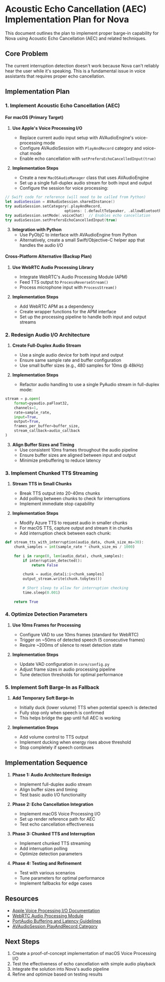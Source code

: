 # Acoustic Echo Cancellation (AEC) Implementation Plan for Nova

This document outlines the plan to implement proper barge-in capability for Nova using Acoustic Echo Cancellation (AEC) and related techniques.

## Core Problem

The current interruption detection doesn't work because Nova can't reliably hear the user while it's speaking. This is a fundamental issue in voice assistants that requires proper echo cancellation.

## Implementation Plan

### 1. Implement Acoustic Echo Cancellation (AEC)

#### For macOS (Primary Target)

1. **Use Apple's Voice Processing I/O**
   - Replace current audio input setup with AVAudioEngine's voice-processing mode
   - Configure AVAudioSession with `PlayAndRecord` category and voice-chat mode
   - Enable echo cancellation with `setPrefersEchoCancelledInput(true)`

2. **Implementation Steps**
   - Create a new `MacOSAudioManager` class that uses AVAudioEngine
   - Set up a single full-duplex audio stream for both input and output
   - Configure the session for voice processing:

```swift
// Swift code for reference (will need to be called from Python)
let audioSession = AVAudioSession.sharedInstance()
try audioSession.setCategory(.playAndRecord, 
                           options: [.defaultToSpeaker, .allowBluetooth])
try audioSession.setMode(.voiceChat)  // Enables echo cancellation
try audioSession.setPrefersEchoCancelledInput(true)
```

3. **Integration with Python**
   - Use PyObjC to interface with AVAudioEngine from Python
   - Alternatively, create a small Swift/Objective-C helper app that handles the audio I/O

#### Cross-Platform Alternative (Backup Plan)

1. **Use WebRTC Audio Processing Library**
   - Integrate WebRTC's Audio Processing Module (APM)
   - Feed TTS output to `ProcessReverseStream()`
   - Process microphone input with `ProcessStream()`

2. **Implementation Steps**
   - Add WebRTC APM as a dependency
   - Create wrapper functions for the APM interface
   - Set up the processing pipeline to handle both input and output streams

### 2. Redesign Audio I/O Architecture

1. **Create Full-Duplex Audio Stream**
   - Use a single audio device for both input and output
   - Ensure same sample rate and buffer configuration
   - Use small buffer sizes (e.g., 480 samples for 10ms @ 48kHz)

2. **Implementation Steps**
   - Refactor audio handling to use a single PyAudio stream in full-duplex mode:

```python
stream = p.open(
    format=pyaudio.paFloat32,
    channels=1,
    rate=sample_rate,
    input=True,
    output=True,
    frames_per_buffer=buffer_size,
    stream_callback=audio_callback
)
```

3. **Align Buffer Sizes and Timing**
   - Use consistent 10ms frames throughout the audio pipeline
   - Ensure buffer sizes are aligned between input and output
   - Minimize prebuffering to reduce latency

### 3. Implement Chunked TTS Streaming

1. **Stream TTS in Small Chunks**
   - Break TTS output into 20-40ms chunks
   - Add polling between chunks to check for interruptions
   - Implement immediate stop capability

2. **Implementation Steps**
   - Modify Azure TTS to request audio in smaller chunks
   - For macOS TTS, capture output and stream it in chunks
   - Add interruption check between each chunk:

```python
def stream_tts_with_interruption(audio_data, chunk_size_ms=30):
    chunk_samples = int(sample_rate * chunk_size_ms / 1000)
    
    for i in range(0, len(audio_data), chunk_samples):
        if interruption_detected():
            return False
            
        chunk = audio_data[i:i+chunk_samples]
        output_stream.write(chunk.tobytes())
        
        # Short sleep to allow for interruption checking
        time.sleep(0.001)
    
    return True
```

### 4. Optimize Detection Parameters

1. **Use 10ms Frames for Processing**
   - Configure VAD to use 10ms frames (standard for WebRTC)
   - Trigger on ~50ms of detected speech (5 consecutive frames)
   - Require ~200ms of silence to reset detection state

2. **Implementation Steps**
   - Update VAD configuration in `core/config.py`
   - Adjust frame sizes in audio processing pipeline
   - Tune detection thresholds for optimal performance

### 5. Implement Soft Barge-In as Fallback

1. **Add Temporary Soft Barge-In**
   - Initially duck (lower volume) TTS when potential speech is detected
   - Fully stop only when speech is confirmed
   - This helps bridge the gap until full AEC is working

2. **Implementation Steps**
   - Add volume control to TTS output
   - Implement ducking when energy rises above threshold
   - Stop completely if speech continues

## Implementation Sequence

1. **Phase 1: Audio Architecture Redesign**
   - Implement full-duplex audio stream
   - Align buffer sizes and timing
   - Test basic audio I/O functionality

2. **Phase 2: Echo Cancellation Integration**
   - Implement macOS Voice Processing I/O
   - Set up render reference path for AEC
   - Test echo cancellation effectiveness

3. **Phase 3: Chunked TTS and Interruption**
   - Implement chunked TTS streaming
   - Add interruption polling
   - Optimize detection parameters

4. **Phase 4: Testing and Refinement**
   - Test with various scenarios
   - Tune parameters for optimal performance
   - Implement fallbacks for edge cases

## Resources

- [Apple Voice Processing I/O Documentation](https://developer.apple.com/documentation/audiotoolbox/kaudiounitsubtype_voiceprocessingio)
- [WebRTC Audio Processing Module](https://chromium.googlesource.com/external/webrtc/+/lkgr/modules/audio_processing/include/audio_processing.h)
- [PortAudio Buffering and Latency Guidelines](https://github.com/PortAudio/portaudio/wiki/BufferingLatencyAndTimingImplementationGuidelines)
- [AVAudioSession PlayAndRecord Category](https://developer.apple.com/documentation/avfaudio/avaudiosession/category-swift.struct/playandrecord)

## Next Steps

1. Create a proof-of-concept implementation of macOS Voice Processing I/O
2. Test the effectiveness of echo cancellation with simple audio playback
3. Integrate the solution into Nova's audio pipeline
4. Refine and optimize based on testing results
